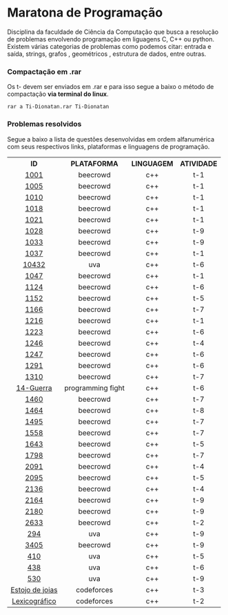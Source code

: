 # Maratona de Programação
Disciplina da faculdade de Ciência da Computação que busca a resolução de problemas envolvendo programação em liguagens C, C++ ou python. Existem várias categorias de problemas como podemos citar: entrada e saída, strings, grafos , geométricos , estrutura de dados, entre outras.

### Compactação em .rar
Os t- devem ser enviados em .rar e para isso segue a baixo o método de compactação <strong>via terminal do linux</strong>.
    
    rar a Ti-Dionatan.rar Ti-Dionatan

### Problemas resolvidos
Segue a baixo a lista de questões desenvolvidas em ordem alfanumérica com seus respectivos links, plataformas e linguagens de programação.

<table style="text-align: center">
    <tr >
        <th style="text-align: center">ID</th>
        <th style="text-align: center">PLATAFORMA</th>
        <th style="text-align: center">LINGUAGEM</th>
        <th style="text-align: center">ATIVIDADE</th>
    </tr>
    <tr>
        <td><a href="https://judge.beecrowd.com/pt/problems/view/1001" target="_blank">1001</a></td>
        <td>beecrowd</td>
        <td>c++</td>
        <td>t-1</td>
    </tr>
    <tr>
        <td><a href="https://judge.beecrowd.com/pt/problems/view/1005" target="_blank">1005</a></td>
        <td>beecrowd</td>
        <td>c++</td>
        <td>t-1</td>
    </tr>
    <tr>
        <td><a href="https://judge.beecrowd.com/pt/problems/view/1010" target="_blank">1010</a></td>
        <td>beecrowd</td>
        <td>c++</td>
        <td>t-1</td>
    </tr>
    <tr>
        <td><a href="https://judge.beecrowd.com/pt/problems/view/1018" target="_blank">1018</a></td>
        <td>beecrowd</td>
        <td>c++</td>
        <td>t-1</td>
    </tr>
    <tr>
        <td><a href="https://judge.beecrowd.com/pt/problems/view/1021" target="_blank">1021</a></td>
        <td>beecrowd</td>
        <td>c++</td>
        <td>t-1</td>
    </tr>
    <tr>
        <td><a href="https://judge.beecrowd.com/pt/problems/view/1028" target="_blank">1028</a></td>
        <td>beecrowd</td>
        <td>c++</td>
        <td>t-9</td>
    </tr>
    <tr>
        <td><a href="https://judge.beecrowd.com/pt/problems/view/1033" target="_blank">1033</a></td>
        <td>beecrowd</td>
        <td>c++</td>
        <td>t-9</td>
    </tr>
    <tr>
        <td><a href="https://judge.beecrowd.com/pt/problems/view/1037" target="_blank">1037</a></td>
        <td>beecrowd</td>
        <td>c++</td>
        <td>t-1</td>
    </tr>
    <tr>
        <td><a href="https://judge.beecrowd.com/pt/problems/view/10432" target="_blank">10432</a></td>
        <td>uva</td>
        <td>c++</td>
        <td>t-6</td>
    </tr>
    <tr>
        <td><a href="https://judge.beecrowd.com/pt/problems/view/1047" target="_blank">1047</a></td>
        <td>beecrowd</td>
        <td>c++</td>
        <td>t-1</td>
    </tr>
    <tr>
        <td><a href="https://judge.beecrowd.com/pt/problems/view/1124" target="_blank">1124</a></td>
        <td>beecrowd</td>
        <td>c++</td>
        <td>t-6</td>
    </tr>
    <tr>
        <td><a href="https://judge.beecrowd.com/pt/problems/view/1152" target="_blank">1152</a></td>
        <td>beecrowd</td>
        <td>c++</td>
        <td>t-5</td>
    </tr>
    <tr>
        <td><a href="https://judge.beecrowd.com/pt/problems/view/1166" target="_blank">1166</a></td>
        <td>beecrowd</td>
        <td>c++</td>
        <td>t-7</td>
    </tr>
    <tr>
        <td><a href="https://judge.beecrowd.com/pt/problems/view/1216" target="_blank">1216</a></td>
        <td>beecrowd</td>
        <td>c++</td>
        <td>t-1</td>
    </tr>
    <tr>
        <td><a href="https://judge.beecrowd.com/pt/problems/view/1223" target="_blank">1223</a></td>
        <td>beecrowd</td>
        <td>c++</td>
        <td>t-6</td>
    </tr>
    <tr>
        <td><a href="https://judge.beecrowd.com/pt/problems/view/1246" target="_blank">1246</a></td>
        <td>beecrowd</td>
        <td>c++</td>
        <td>t-4</td>
    </tr>
    <tr>
        <td><a href="https://judge.beecrowd.com/pt/problems/view/1247" target="_blank">1247</a></td>
        <td>beecrowd</td>
        <td>c++</td>
        <td>t-6</td>
    </tr>
    <tr>
        <td><a href="https://judge.beecrowd.com/pt/problems/view/1291" target="_blank">1291</a></td>
        <td>beecrowd</td>
        <td>c++</td>
        <td>t-6</td>
    </tr>
    <tr>
        <td><a href="https://judge.beecrowd.com/pt/problems/view/1310" target="_blank">1310</a></td>
        <td>beecrowd</td>
        <td>c++</td>
        <td>t-7</td>
    </tr>
    <tr>
        <td><a href="https://judge.beecrowd.com/pt/problems/view/1246" target="_blank">14-Guerra</a></td>
        <td>programming fight</td>
        <td>c++</td>
        <td>t-6</td>
    </tr>
    <tr>
        <td><a href="https://judge.beecrowd.com/pt/problems/view/1460" target="_blank">1460</a></td>
        <td>beecrowd</td>
        <td>c++</td>
        <td>t-7</td>
    </tr>
    <tr>
        <td><a href="https://judge.beecrowd.com/pt/problems/view/1464" target="_blank">1464</a></td>
        <td>beecrowd</td>
        <td>c++</td>
        <td>t-8</td>
    </tr>
    <tr>
        <td><a href="https://judge.beecrowd.com/pt/problems/view/1495" target="_blank">1495</a></td>
        <td>beecrowd</td>
        <td>c++</td>
        <td>t-7</td>
    </tr>
    <tr>
        <td><a href="https://judge.beecrowd.com/pt/problems/view/1558" target="_blank">1558</a></td>
        <td>beecrowd</td>
        <td>c++</td>
        <td>t-7</td>
    </tr>
    <tr>
        <td><a href="https://judge.beecrowd.com/pt/problems/view/1643" target="_blank">1643</a></td>
        <td>beecrowd</td>
        <td>c++</td>
        <td>t-5</td>
    </tr>
    <tr>
        <td><a href="https://judge.beecrowd.com/pt/problems/view/1798" target="_blank">1798</a></td>
        <td>beecrowd</td>
        <td>c++</td>
        <td>t-7</td>
    </tr>
    <tr>
        <td><a href="https://judge.beecrowd.com/pt/problems/view/2091" target="_blank">2091</a></td>
        <td>beecrowd</td>
        <td>c++</td>
        <td>t-4</td>
    </tr>
    <tr>
        <td><a href="https://judge.beecrowd.com/pt/problems/view/2095" target="_blank">2095</a></td>
        <td>beecrowd</td>
        <td>c++</td>
        <td>t-5</td>
    </tr>
    <tr>
        <td><a href="https://judge.beecrowd.com/pt/problems/view/2136" target="_blank">2136</a></td>
        <td>beecrowd</td>
        <td>c++</td>
        <td>t-4</td>
    </tr>
    <tr>
        <td><a href="https://judge.beecrowd.com/pt/problems/view/2164" target="_blank">2164</a></td>
        <td>beecrowd</td>
        <td>c++</td>
        <td>t-9</td>
    </tr>
    <tr>
        <td><a href="https://judge.beecrowd.com/pt/problems/view/2180" target="_blank">2180</a></td>
        <td>beecrowd</td>
        <td>c++</td>
        <td>t-9</td>
    </tr>
    <tr>
        <td><a href="https://judge.beecrowd.com/pt/problems/view/2633" target="_blank">2633</a></td>
        <td>beecrowd</td>
        <td>c++</td>
        <td>t-2</td>
    </tr>
    <tr>
        <td><a href="https://onlinejudge.org/external/2/294.pdf" target="_blank">294</a></td>
        <td>uva</td>
        <td>c++</td>
        <td>t-9</td>
    </tr>
    <tr>
        <td><a href="https://judge.beecrowd.com/pt/problems/view/3405" target="_blank">3405</a></td>
        <td>beecrowd</td>
        <td>c++</td>
        <td>t-9</td>
    </tr>
    <tr>
        <td><a href="https://onlinejudge.org/external/4/410.pdf" target="_blank">410</a></td>
        <td>uva</td>
        <td>c++</td>
        <td>t-5</td>
    </tr>
    <tr>
        <td><a href="https://onlinejudge.org/external/4/438.pdf" target="_blank">438</a></td>
        <td>uva</td>
        <td>c++</td>
        <td>t-6</td>
    </tr>
    <tr>
        <td><a href="https://onlinejudge.org/external/5/530.pdf" target="_blank">530</a></td>
        <td>uva</td>
        <td>c++</td>
        <td>t-9</td>
    </tr>
    <tr>
        <td><a href="https://codeforces.com/gym/104555/problem/E" target="_blank">Estojo de joias</a></td>
        <td>codeforces</td>
        <td>c++</td>
        <td>t-3</td>
    </tr>
    <tr>
        <td><a href="https://codeforces.com/gym/104555/problem/L" target="_blank">Lexicográfico</a></td>
        <td>codeforces</td>
        <td>c++</td>
        <td>t-2</td>
    </tr>
</table>
